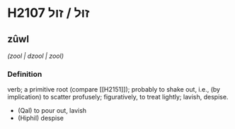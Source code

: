 # H2107 זוּל / זול

## zûwl

_(zool | dzool | zool)_

### Definition

verb; a primitive root (compare [[H2151]]); probably to shake out, i.e., (by implication) to scatter profusely; figuratively, to treat lightly; lavish, despise.

- (Qal) to pour out, lavish
- (Hiphil) despise
